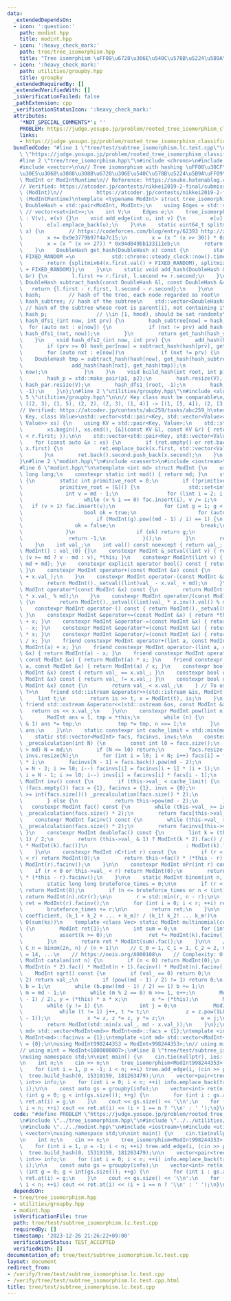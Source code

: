 ```yaml
---
data:
  _extendedDependsOn:
  - icon: ':question:'
    path: modint.hpp
    title: modint.hpp
  - icon: ':heavy_check_mark:'
    path: tree/tree_isomorphism.hpp
    title: "Tree isomrphism \uFF08\u6728\u306E\u540C\u578B\u5224\u5B9A\uFF09"
  - icon: ':heavy_check_mark:'
    path: utilities/groupby.hpp
    title: groupby
  _extendedRequiredBy: []
  _extendedVerifiedWith: []
  _isVerificationFailed: false
  _pathExtension: cpp
  _verificationStatusIcon: ':heavy_check_mark:'
  attributes:
    '*NOT_SPECIAL_COMMENTS*': ''
    PROBLEM: https://judge.yosupo.jp/problem/rooted_tree_isomorphism_classification
    links:
    - https://judge.yosupo.jp/problem/rooted_tree_isomorphism_classification
  bundledCode: "#line 1 \"tree/test/subtree_isomorphism.lc.test.cpp\"\n#define PROBLEM\
    \ \"https://judge.yosupo.jp/problem/rooted_tree_isomorphism_classification\"\n\
    #line 2 \"tree/tree_isomorphism.hpp\"\n#include <chrono>\n#include <utility>\n\
    #include <vector>\n\n// Tree isomorphism with hashing \uFF08\u30CF\u30C3\u30B7\
    \u30E5\u306B\u3088\u308B\u6728\u306E\u540C\u578B\u5224\u5B9A\uFF09\n// Dependence:\
    \ ModInt or ModIntRuntime\n// Reference: https://snuke.hatenablog.com/entry/2017/02/03/054210\n\
    // Verified: https://atcoder.jp/contests/nikkei2019-2-final/submissions/9044698\
    \ (ModInt)\n//           https://atcoder.jp/contests/nikkei2019-2-final/submissions/9044745\
    \ (ModIntRuntime)\ntemplate <typename ModInt> struct tree_isomorphism {\n    using\
    \ DoubleHash = std::pair<ModInt, ModInt>;\n    using Edges = std::vector<std::vector<int>>;\
    \ // vector<set<int>>;\n    int V;\n    Edges e;\n    tree_isomorphism(int v)\
    \ : V(v), e(v) {}\n    void add_edge(int u, int v) {\n        e[u].emplace_back(v);\n\
    \        e[v].emplace_back(u);\n    }\n\n    static uint64_t splitmix64(uint64_t\
    \ x) {\n        // https://codeforces.com/blog/entry/62393 http://xorshift.di.unimi.it/splitmix64.c\n\
    \        x += 0x9e3779b97f4a7c15;\n        x = (x ^ (x >> 30)) * 0xbf58476d1ce4e5b9;\n\
    \        x = (x ^ (x >> 27)) * 0x94d049bb133111eb;\n        return x ^ (x >> 31);\n\
    \    }\n    DoubleHash get_hash(DoubleHash x) const {\n        static const uint64_t\
    \ FIXED_RANDOM =\n            std::chrono::steady_clock::now().time_since_epoch().count();\n\
    \        return {splitmix64(x.first.val() + FIXED_RANDOM), splitmix64(x.second.val()\
    \ + FIXED_RANDOM)};\n    }\n\n    static void add_hash(DoubleHash &l, const DoubleHash\
    \ &r) {\n        l.first += r.first, l.second += r.second;\n    }\n    static\
    \ DoubleHash subtract_hash(const DoubleHash &l, const DoubleHash &r) {\n     \
    \   return {l.first - r.first, l.second - r.second};\n    }\n\n    std::vector<DoubleHash>\
    \ hash;         // hash of the tree, each node regarded as root\n    std::vector<DoubleHash>\
    \ hash_subtree; // hash of the subtree\n    std::vector<DoubleHash> hash_par;\
    \ // hash of the subtree whose root is parent[i], not containing i\n    DoubleHash\
    \ hash_p;                // \\in [1, hmod), should be set randomly\n    DoubleHash\
    \ hash_dfs1_(int now, int prv) {\n        hash_subtree[now] = hash_p;\n      \
    \  for (auto nxt : e[now]) {\n            if (nxt != prv) add_hash(hash_subtree[now],\
    \ hash_dfs1_(nxt, now));\n        }\n        return get_hash(hash_subtree[now]);\n\
    \    }\n    void hash_dfs2_(int now, int prv) {\n        add_hash(hash[now], hash_subtree[now]);\n\
    \        if (prv >= 0) hash_par[now] = subtract_hash(hash[prv], get_hash(hash_subtree[now]));\n\
    \        for (auto nxt : e[now])\n            if (nxt != prv) {\n            \
    \    DoubleHash tmp = subtract_hash(hash[now], get_hash(hash_subtree[nxt]));\n\
    \                add_hash(hash[nxt], get_hash(tmp));\n                hash_dfs2_(nxt,\
    \ now);\n            }\n    }\n    void build_hash(int root, int p1, int p2) {\n\
    \        hash_p = std::make_pair(p1, p2);\n        hash.resize(V), hash_subtree.resize(V),\
    \ hash_par.resize(V);\n        hash_dfs1_(root, -1);\n        hash_dfs2_(root,\
    \ -1);\n    }\n};\n#line 2 \"utilities/groupby.hpp\"\n#include <algorithm>\n#line\
    \ 5 \"utilities/groupby.hpp\"\n\n// Key class must be comparable\n// Example:\
    \ [(2, 3), (1, 5), (2, 2), (2, 3), (1, 4)] -> [(1, [5, 4]), (2, [3, 2, 3])]\n\
    // Verified: https://atcoder.jp/contests/abc259/tasks/abc259_h\ntemplate <class\
    \ Key, class Value>\nstd::vector<std::pair<Key, std::vector<Value>>> groupby(std::vector<std::pair<Key,\
    \ Value>> xs) {\n    using KV = std::pair<Key, Value>;\n    std::stable_sort(\n\
    \        xs.begin(), xs.end(), [&](const KV &l, const KV &r) { return l.first\
    \ < r.first; });\n\n    std::vector<std::pair<Key, std::vector<Value>>> ret;\n\
    \    for (const auto &x : xs) {\n        if (ret.empty() or ret.back().first !=\
    \ x.first) {\n            ret.emplace_back(x.first, std::vector<Value>());\n \
    \       }\n        ret.back().second.push_back(x.second);\n    }\n    return ret;\n\
    }\n#line 2 \"modint.hpp\"\n#include <cassert>\n#include <iostream>\n#include <set>\n\
    #line 6 \"modint.hpp\"\n\ntemplate <int md> struct ModInt {\n    using lint =\
    \ long long;\n    constexpr static int mod() { return md; }\n    static int get_primitive_root()\
    \ {\n        static int primitive_root = 0;\n        if (!primitive_root) {\n\
    \            primitive_root = [&]() {\n                std::set<int> fac;\n  \
    \              int v = md - 1;\n                for (lint i = 2; i * i <= v; i++)\n\
    \                    while (v % i == 0) fac.insert(i), v /= i;\n             \
    \   if (v > 1) fac.insert(v);\n                for (int g = 1; g < md; g++) {\n\
    \                    bool ok = true;\n                    for (auto i : fac)\n\
    \                        if (ModInt(g).pow((md - 1) / i) == 1) {\n           \
    \                 ok = false;\n                            break;\n          \
    \              }\n                    if (ok) return g;\n                }\n \
    \               return -1;\n            }();\n        }\n        return primitive_root;\n\
    \    }\n    int val_;\n    int val() const noexcept { return val_; }\n    constexpr\
    \ ModInt() : val_(0) {}\n    constexpr ModInt &_setval(lint v) { return val_ =\
    \ (v >= md ? v - md : v), *this; }\n    constexpr ModInt(lint v) { _setval(v %\
    \ md + md); }\n    constexpr explicit operator bool() const { return val_ != 0;\
    \ }\n    constexpr ModInt operator+(const ModInt &x) const {\n        return ModInt()._setval((lint)val_\
    \ + x.val_);\n    }\n    constexpr ModInt operator-(const ModInt &x) const {\n\
    \        return ModInt()._setval((lint)val_ - x.val_ + md);\n    }\n    constexpr\
    \ ModInt operator*(const ModInt &x) const {\n        return ModInt()._setval((lint)val_\
    \ * x.val_ % md);\n    }\n    constexpr ModInt operator/(const ModInt &x) const\
    \ {\n        return ModInt()._setval((lint)val_ * x.inv().val() % md);\n    }\n\
    \    constexpr ModInt operator-() const { return ModInt()._setval(md - val_);\
    \ }\n    constexpr ModInt &operator+=(const ModInt &x) { return *this = *this\
    \ + x; }\n    constexpr ModInt &operator-=(const ModInt &x) { return *this = *this\
    \ - x; }\n    constexpr ModInt &operator*=(const ModInt &x) { return *this = *this\
    \ * x; }\n    constexpr ModInt &operator/=(const ModInt &x) { return *this = *this\
    \ / x; }\n    friend constexpr ModInt operator+(lint a, const ModInt &x) { return\
    \ ModInt(a) + x; }\n    friend constexpr ModInt operator-(lint a, const ModInt\
    \ &x) { return ModInt(a) - x; }\n    friend constexpr ModInt operator*(lint a,\
    \ const ModInt &x) { return ModInt(a) * x; }\n    friend constexpr ModInt operator/(lint\
    \ a, const ModInt &x) { return ModInt(a) / x; }\n    constexpr bool operator==(const\
    \ ModInt &x) const { return val_ == x.val_; }\n    constexpr bool operator!=(const\
    \ ModInt &x) const { return val_ != x.val_; }\n    constexpr bool operator<(const\
    \ ModInt &x) const {\n        return val_ < x.val_;\n    } // To use std::map<ModInt,\
    \ T>\n    friend std::istream &operator>>(std::istream &is, ModInt &x) {\n   \
    \     lint t;\n        return is >> t, x = ModInt(t), is;\n    }\n    constexpr\
    \ friend std::ostream &operator<<(std::ostream &os, const ModInt &x) {\n     \
    \   return os << x.val_;\n    }\n\n    constexpr ModInt pow(lint n) const {\n\
    \        ModInt ans = 1, tmp = *this;\n        while (n) {\n            if (n\
    \ & 1) ans *= tmp;\n            tmp *= tmp, n >>= 1;\n        }\n        return\
    \ ans;\n    }\n\n    static constexpr int cache_limit = std::min(md, 1 << 21);\n\
    \    static std::vector<ModInt> facs, facinvs, invs;\n\n    constexpr static void\
    \ _precalculation(int N) {\n        const int l0 = facs.size();\n        if (N\
    \ > md) N = md;\n        if (N <= l0) return;\n        facs.resize(N), facinvs.resize(N),\
    \ invs.resize(N);\n        for (int i = l0; i < N; i++) facs[i] = facs[i - 1]\
    \ * i;\n        facinvs[N - 1] = facs.back().pow(md - 2);\n        for (int i\
    \ = N - 2; i >= l0; i--) facinvs[i] = facinvs[i + 1] * (i + 1);\n        for (int\
    \ i = N - 1; i >= l0; i--) invs[i] = facinvs[i] * facs[i - 1];\n    }\n\n    constexpr\
    \ ModInt inv() const {\n        if (this->val_ < cache_limit) {\n            if\
    \ (facs.empty()) facs = {1}, facinvs = {1}, invs = {0};\n            while (this->val_\
    \ >= int(facs.size())) _precalculation(facs.size() * 2);\n            return invs[this->val_];\n\
    \        } else {\n            return this->pow(md - 2);\n        }\n    }\n \
    \   constexpr ModInt fac() const {\n        while (this->val_ >= int(facs.size()))\
    \ _precalculation(facs.size() * 2);\n        return facs[this->val_];\n    }\n\
    \    constexpr ModInt facinv() const {\n        while (this->val_ >= int(facs.size()))\
    \ _precalculation(facs.size() * 2);\n        return facinvs[this->val_];\n   \
    \ }\n    constexpr ModInt doublefac() const {\n        lint k = (this->val_ +\
    \ 1) / 2;\n        return (this->val_ & 1) ? ModInt(k * 2).fac() / (ModInt(2).pow(k)\
    \ * ModInt(k).fac())\n                                : ModInt(k).fac() * ModInt(2).pow(k);\n\
    \    }\n\n    constexpr ModInt nCr(int r) const {\n        if (r < 0 or this->val_\
    \ < r) return ModInt(0);\n        return this->fac() * (*this - r).facinv() *\
    \ ModInt(r).facinv();\n    }\n\n    constexpr ModInt nPr(int r) const {\n    \
    \    if (r < 0 or this->val_ < r) return ModInt(0);\n        return this->fac()\
    \ * (*this - r).facinv();\n    }\n\n    static ModInt binom(int n, int r) {\n\
    \        static long long bruteforce_times = 0;\n\n        if (r < 0 or n < r)\
    \ return ModInt(0);\n        if (n <= bruteforce_times or n < (int)facs.size())\
    \ return ModInt(n).nCr(r);\n\n        r = std::min(r, n - r);\n\n        ModInt\
    \ ret = ModInt(r).facinv();\n        for (int i = 0; i < r; ++i) ret *= n - i;\n\
    \        bruteforce_times += r;\n\n        return ret;\n    }\n\n    // Multinomial\
    \ coefficient, (k_1 + k_2 + ... + k_m)! / (k_1! k_2! ... k_m!)\n    // Complexity:\
    \ O(sum(ks))\n    template <class Vec> static ModInt multinomial(const Vec &ks)\
    \ {\n        ModInt ret{1};\n        int sum = 0;\n        for (int k : ks) {\n\
    \            assert(k >= 0);\n            ret *= ModInt(k).facinv(), sum += k;\n\
    \        }\n        return ret * ModInt(sum).fac();\n    }\n\n    // Catalan number,\
    \ C_n = binom(2n, n) / (n + 1)\n    // C_0 = 1, C_1 = 1, C_2 = 2, C_3 = 5, C_4\
    \ = 14, ...\n    // https://oeis.org/A000108\n    // Complexity: O(n)\n    static\
    \ ModInt catalan(int n) {\n        if (n < 0) return ModInt(0);\n        return\
    \ ModInt(n * 2).fac() * ModInt(n + 1).facinv() * ModInt(n).facinv();\n    }\n\n\
    \    ModInt sqrt() const {\n        if (val_ == 0) return 0;\n        if (md ==\
    \ 2) return val_;\n        if (pow((md - 1) / 2) != 1) return 0;\n        ModInt\
    \ b = 1;\n        while (b.pow((md - 1) / 2) == 1) b += 1;\n        int e = 0,\
    \ m = md - 1;\n        while (m % 2 == 0) m >>= 1, e++;\n        ModInt x = pow((m\
    \ - 1) / 2), y = (*this) * x * x;\n        x *= (*this);\n        ModInt z = b.pow(m);\n\
    \        while (y != 1) {\n            int j = 0;\n            ModInt t = y;\n\
    \            while (t != 1) j++, t *= t;\n            z = z.pow(1LL << (e - j\
    \ - 1));\n            x *= z, z *= z, y *= z;\n            e = j;\n        }\n\
    \        return ModInt(std::min(x.val_, md - x.val_));\n    }\n};\ntemplate <int\
    \ md> std::vector<ModInt<md>> ModInt<md>::facs = {1};\ntemplate <int md> std::vector<ModInt<md>>\
    \ ModInt<md>::facinvs = {1};\ntemplate <int md> std::vector<ModInt<md>> ModInt<md>::invs\
    \ = {0};\n\nusing ModInt998244353 = ModInt<998244353>;\n// using mint = ModInt<998244353>;\n\
    // using mint = ModInt<1000000007>;\n#line 8 \"tree/test/subtree_isomorphism.lc.test.cpp\"\
    \nusing namespace std;\n\nint main() {\n    cin.tie(nullptr), ios::sync_with_stdio(false);\n\
    \n    int n;\n    cin >> n;\n    tree_isomorphism<ModInt998244353> tree(n);\n\
    \    for (int i = 1, p = -1; i < n; ++i) tree.add_edge(i, (cin >> p, p));\n  \
    \  tree.build_hash(0, 15319159, 181263479);\n\n    vector<pair<tree_isomorphism<ModInt998244353>::DoubleHash,\
    \ int>> info;\n    for (int i = 0; i < n; ++i) info.emplace_back(tree.hash_subtree.at(i),\
    \ i);\n\n    const auto gs = groupby(info);\n    vector<int> ret(n);\n    for\
    \ (int g = 0; g < int(gs.size()); ++g) {\n        for (int i : gs.at(g).second)\
    \ ret.at(i) = g;\n    }\n    cout << gs.size() << '\\n';\n    for (int i = 0;\
    \ i < n; ++i) cout << ret.at(i) << (i + 1 == n ? '\\n' : ' ');\n}\n"
  code: "#define PROBLEM \"https://judge.yosupo.jp/problem/rooted_tree_isomorphism_classification\"\
    \n#include \"../tree_isomorphism.hpp\"\n#include \"../../utilities/groupby.hpp\"\
    \n#include \"../../modint.hpp\"\n#include <iostream>\n#include <utility>\n#include\
    \ <vector>\nusing namespace std;\n\nint main() {\n    cin.tie(nullptr), ios::sync_with_stdio(false);\n\
    \n    int n;\n    cin >> n;\n    tree_isomorphism<ModInt998244353> tree(n);\n\
    \    for (int i = 1, p = -1; i < n; ++i) tree.add_edge(i, (cin >> p, p));\n  \
    \  tree.build_hash(0, 15319159, 181263479);\n\n    vector<pair<tree_isomorphism<ModInt998244353>::DoubleHash,\
    \ int>> info;\n    for (int i = 0; i < n; ++i) info.emplace_back(tree.hash_subtree.at(i),\
    \ i);\n\n    const auto gs = groupby(info);\n    vector<int> ret(n);\n    for\
    \ (int g = 0; g < int(gs.size()); ++g) {\n        for (int i : gs.at(g).second)\
    \ ret.at(i) = g;\n    }\n    cout << gs.size() << '\\n';\n    for (int i = 0;\
    \ i < n; ++i) cout << ret.at(i) << (i + 1 == n ? '\\n' : ' ');\n}\n"
  dependsOn:
  - tree/tree_isomorphism.hpp
  - utilities/groupby.hpp
  - modint.hpp
  isVerificationFile: true
  path: tree/test/subtree_isomorphism.lc.test.cpp
  requiredBy: []
  timestamp: '2023-12-26 21:26:22+09:00'
  verificationStatus: TEST_ACCEPTED
  verifiedWith: []
documentation_of: tree/test/subtree_isomorphism.lc.test.cpp
layout: document
redirect_from:
- /verify/tree/test/subtree_isomorphism.lc.test.cpp
- /verify/tree/test/subtree_isomorphism.lc.test.cpp.html
title: tree/test/subtree_isomorphism.lc.test.cpp
---
```

